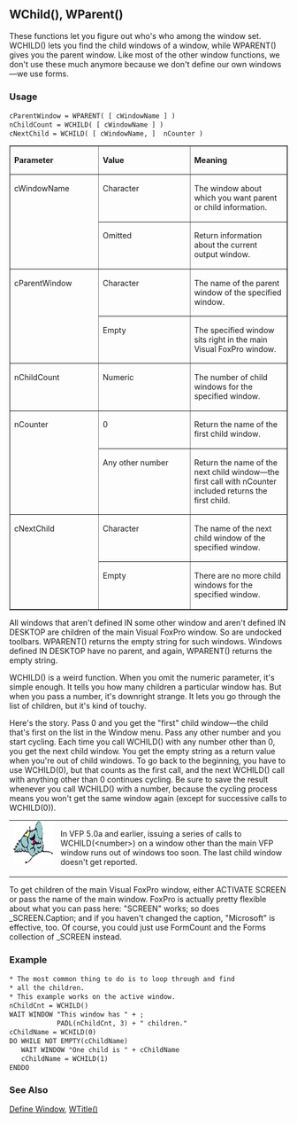 ## WChild(), WParent()

These functions let you figure out who's who among the window set. WCHILD() lets you find the child windows of a window, while WPARENT() gives you the parent window. Like most of the other window functions, we don't use these much anymore because we don't define our own windows&mdash;we use forms.

### Usage

```foxpro
cParentWindow = WPARENT( [ cWindowName ] )
nChildCount = WCHILD( [ cWindowName ] )
cNextChild = WCHILD( [ cWindowName, ]  nCounter )
```
<table border cellspacing=0 cellpadding=0 width=100%>
<tr>
  <td width=32% valign=top>
  <p><b>Parameter</b></p>
  </td>
  <td width=23% valign=top>
  <p><b>Value</b></p>
  </td>
  <td width=45% valign=top>
  <p><b>Meaning</b></p>
  </td>
 </tr>
<tr>
  <td width=32% rowspan=2 valign=top>
  <p>cWindowName</p>
  </td>
  <td width=23% valign=top>
  <p>Character</p>
  </td>
  <td width=45% valign=top>
  <p>The window about which you want parent or child information.</p>
  </td>
 </tr>
<tr>
  <td width=33% valign=top>
  <p>Omitted</p>
  </td>
  <td width=67% valign=top>
  <p>Return information about the current output window.</p>
  </td>
 </tr>
<tr>
  <td width=32% rowspan=2 valign=top>
  <p>cParentWindow</p>
  </td>
  <td width=23% valign=top>
  <p>Character</p>
  </td>
  <td width=45% valign=top>
  <p>The name of the parent window of the specified window.</p>
  </td>
 </tr>
<tr>
  <td width=33% valign=top>
  <p>Empty</p>
  </td>
  <td width=67% valign=top>
  <p>The specified window sits right in the main Visual FoxPro window.</p>
  </td>
 </tr>
<tr>
  <td width=32% valign=top>
  <p>nChildCount</p>
  </td>
  <td width=23% valign=top>
  <p>Numeric</p>
  </td>
  <td width=45% valign=top>
  <p>The number of child windows for the specified window.</p>
  </td>
 </tr>
<tr>
  <td width=32% rowspan=2 valign=top>
  <p>nCounter</p>
  </td>
  <td width=23% valign=top>
  <p>0</p>
  </td>
  <td width=45% valign=top>
  <p>Return the name of the first child window.</p>
  </td>
 </tr>
<tr>
  <td width=33% valign=top>
  <p>Any other number</p>
  </td>
  <td width=67% valign=top>
  <p>Return the name of the next child window&mdash;the first call with nCounter included returns the first child.</p>
  </td>
 </tr>
<tr>
  <td width=32% rowspan=2 valign=top>
  <p>cNextChild</p>
  </td>
  <td width=23% valign=top>
  <p>Character</p>
  </td>
  <td width=45% valign=top>
  <p>The name of the next child window of the specified window.</p>
  </td>
 </tr>
<tr>
  <td width=33% valign=top>
  <p>Empty</p>
  </td>
  <td width=67% valign=top>
  <p>There are no more child windows for the specified window.</p>
  </td>
 </tr>
</table>

All windows that aren't defined IN some other window and aren't defined IN DESKTOP are children of the main Visual FoxPro window. So are undocked toolbars. WPARENT() returns the empty string for such windows. Windows defined IN DESKTOP have no parent, and again, WPARENT() returns the empty string.

WCHILD() is a weird function. When you omit the numeric parameter, it's simple enough. It tells you how many children a particular window has. But when you pass a number, it's downright strange. It lets you go through the list of children, but it's kind of touchy. 

Here's the story. Pass 0 and you get the "first" child window&mdash;the child that's first on the list in the Window menu. Pass any other number and you start cycling. Each time you call WCHILD() with any number other than 0, you get the next child window. You get the empty string as a return value when you're out of child windows. To go back to the beginning, you have to use WCHILD(0), but that counts as the first call, and the next WCHILD() call with anything other than 0 continues cycling. Be sure to save the result whenever you call WCHILD() with a number, because the cycling process means you won't get the same window again (except for successive calls to WCHILD(0)).

<table border=0 cellspacing=0 cellpadding=0 width=100%>
<tr>
  <td width=17% valign=top>
<img width=95 height=77 src="fixbug1.gif"></p>
  </td>
  <td width=83%>
  <p>In VFP 5.0a and earlier, issuing a series of calls to WCHILD(&lt;number&gt;) on a window other than the main VFP window runs out of windows too soon. The last child window doesn't get reported.</p>
  </td>
 </tr>
</table>

To get children of the main Visual FoxPro window, either ACTIVATE SCREEN or pass the name of the main window. FoxPro is actually pretty flexible about what you can pass here: "SCREEN" works; so does _SCREEN.Caption; and if you haven't changed the caption, "Microsoft" is effective, too. Of course, you could just use FormCount and the Forms collection of _SCREEN instead.

### Example

```foxpro
* The most common thing to do is to loop through and find
* all the children.
* This example works on the active window.
nChildCnt = WCHILD()
WAIT WINDOW "This window has " + ;
            PADL(nChildCnt, 3) + " children."
cChildName = WCHILD(0)
DO WHILE NOT EMPTY(cChildName)
   WAIT WINDOW "One child is " + cChildName
   cChildName = WCHILD(1)
ENDDO
```
### See Also

[Define Window](s4g257.md), [WTitle()](s4g259.md)